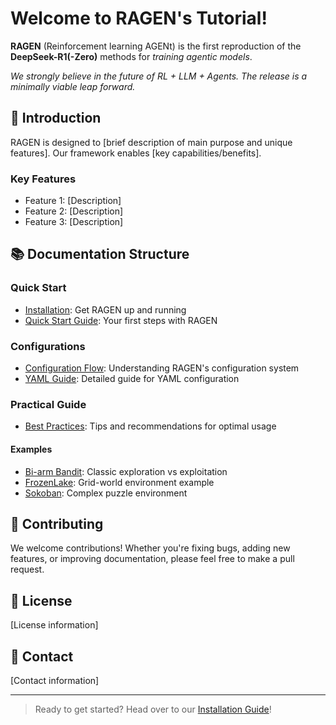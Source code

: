 # Welcome to RAGEN's Tutorial!

**RAGEN** (Reinforcement learning AGENt) is the first reproduction of the **DeepSeek-R1(-Zero)** methods for *training agentic models*.

*We strongly believe in the future of RL + LLM + Agents. The release is a minimally viable leap forward.*

## 🚀 Introduction

RAGEN is designed to [brief description of main purpose and unique features]. Our framework enables [key capabilities/benefits].

### Key Features

- Feature 1: [Description]
- Feature 2: [Description]
- Feature 3: [Description]

## 📚 Documentation Structure

### Quick Start
- [Installation](quickstart/installation.md): Get RAGEN up and running
- [Quick Start Guide](quickstart/quick_start.md): Your first steps with RAGEN

### Configurations
- [Configuration Flow](configurations/config_flow.md): Understanding RAGEN's configuration system
- [YAML Guide](configurations/yaml_guide.md): Detailed guide for YAML configuration

### Practical Guide
- [Best Practices](practical_guide/best_practices.md): Tips and recommendations for optimal usage

#### Examples
- [Bi-arm Bandit](practical_guide/examples/bi_arm_bandit.md): Classic exploration vs exploitation
- [FrozenLake](practical_guide/examples/frozenlake.md): Grid-world environment example
- [Sokoban](practical_guide/examples/sokoban.md): Complex puzzle environment

## 🤝 Contributing

We welcome contributions! Whether you're fixing bugs, adding new features, or improving documentation, please feel free to make a pull request.

## 📝 License

[License information]

## 📮 Contact

[Contact information]

---

> Ready to get started? Head over to our [Installation Guide](quickstart/installation.md)!